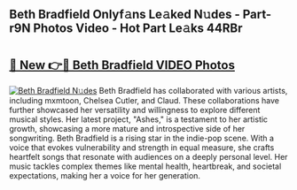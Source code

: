 ## Beth Bradfield Onlyf𝚊ns Le𝚊ked N𝚞des - Part-r9N Photos Video - Hot Part Le𝚊ks 44RBr

# <h2><a href="http://ab67576.deff.icu/?id=Beth+Bradfield">🔗 New 👉🔴 Beth Bradfield VIDEO Photos</a></h2>

[![Beth Bradfield N𝚞des](https://i.imgur.com/rIISA9y.gif)](http://ab67576.deff.icu/?id=Beth+Bradfield)
Beth Bradfield has collaborated with various artists, including mxmtoon, Chelsea Cutler, and Claud. These collaborations have further showcased her versatility and willingness to explore different musical styles. Her latest project, "Ashes," is a testament to her artistic growth, showcasing a more mature and introspective side of her songwriting. Beth Bradfield is a rising star in the indie-pop scene. With a voice that evokes vulnerability and strength in equal measure, she crafts heartfelt songs that resonate with audiences on a deeply personal level. Her music tackles complex themes like mental health, heartbreak, and societal expectations, making her a voice for her generation.
